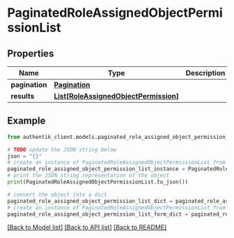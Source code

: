 # PaginatedRoleAssignedObjectPermissionList


## Properties

Name | Type | Description | Notes
------------ | ------------- | ------------- | -------------
**pagination** | [**Pagination**](Pagination.md) |  | 
**results** | [**List[RoleAssignedObjectPermission]**](RoleAssignedObjectPermission.md) |  | 

## Example

```python
from authentik_client.models.paginated_role_assigned_object_permission_list import PaginatedRoleAssignedObjectPermissionList

# TODO update the JSON string below
json = "{}"
# create an instance of PaginatedRoleAssignedObjectPermissionList from a JSON string
paginated_role_assigned_object_permission_list_instance = PaginatedRoleAssignedObjectPermissionList.from_json(json)
# print the JSON string representation of the object
print(PaginatedRoleAssignedObjectPermissionList.to_json())

# convert the object into a dict
paginated_role_assigned_object_permission_list_dict = paginated_role_assigned_object_permission_list_instance.to_dict()
# create an instance of PaginatedRoleAssignedObjectPermissionList from a dict
paginated_role_assigned_object_permission_list_form_dict = paginated_role_assigned_object_permission_list.from_dict(paginated_role_assigned_object_permission_list_dict)
```
[[Back to Model list]](../README.md#documentation-for-models) [[Back to API list]](../README.md#documentation-for-api-endpoints) [[Back to README]](../README.md)



